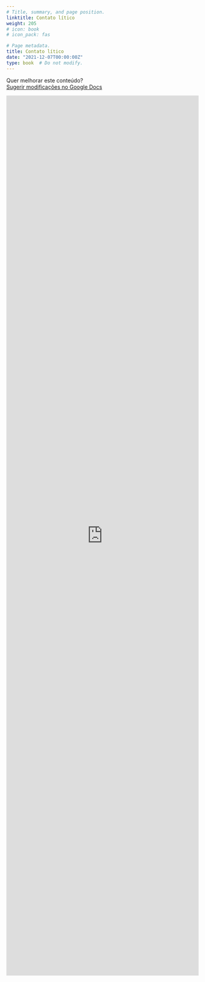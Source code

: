 ```yaml
---
# Title, summary, and page position.
linktitle: Contato lítico
weight: 205
# icon: book
# icon_pack: fas

# Page metadata.
title: Contato lítico
date: "2021-12-07T00:00:00Z"
type: book  # Do not modify.
---
```


Quer melhorar este conteúdo?<br>
[<i class="fa fa-edit" aria-hidden="true"></i> Sugerir modificações no Google Docs][edit]

[edit]: https://docs.google.com/document/d/160aKLwHa_-3vbQQEY8_D0Tc5xuxSDB3BbBt77RgrAMw/edit?usp=sharing

<iframe frameborder="0" style="width: 100%; height: 2300px" src="https://docs.google.com/document/d/e/2PACX-1vQU9cDLSk0xhEUd9-DK2K9drey1y4ayEvw2bq69g6Mqxxinc626xSqfLnaQs_GEXorSLmDeNtE986xH/pub?embedded=true"></iframe>
